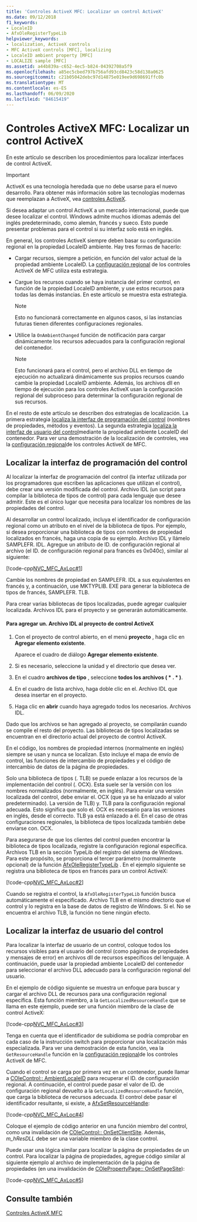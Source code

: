 ```yaml
---
title: 'Controles ActiveX MFC: Localizar un control ActiveX'
ms.date: 09/12/2018
f1_keywords:
- LocaleID
- AfxOleRegisterTypeLib
helpviewer_keywords:
- localization, ActiveX controls
- MFC ActiveX controls [MFC], localizing
- LocaleID ambient property [MFC]
- LOCALIZE sample [MFC]
ms.assetid: a44b839a-c652-4ec5-b824-04392708a5f9
ms.openlocfilehash: a85ec5cbed797b756afd93cd8423c58d138a0625
ms.sourcegitcommit: c21b05042debc97d14875e019ee9d698691ffc0b
ms.translationtype: MT
ms.contentlocale: es-ES
ms.lasthandoff: 06/09/2020
ms.locfileid: "84615419"
---
```

# <a name="mfc-activex-controls-localizing-an-activex-control"></a>Controles ActiveX MFC: Localizar un control ActiveX

En este artículo se describen los procedimientos para localizar interfaces de control ActiveX.

>[!IMPORTANT]
> ActiveX es una tecnología heredada que no debe usarse para el nuevo desarrollo. Para obtener más información sobre las tecnologías modernas que reemplazan a ActiveX, vea [controles ActiveX](activex-controls.md).

Si desea adaptar un control ActiveX a un mercado internacional, puede que desee localizar el control. Windows admite muchos idiomas además del inglés predeterminado, como alemán, francés y sueco. Esto puede presentar problemas para el control si su interfaz solo está en inglés.

En general, los controles ActiveX siempre deben basar su configuración regional en la propiedad LocaleID ambiente. Hay tres formas de hacerlo:

- Cargar recursos, siempre a petición, en función del valor actual de la propiedad ambiente LocaleID. La [configuración regional](../overview/visual-cpp-samples.md) de los controles ActiveX de MFC utiliza esta estrategia.

- Cargue los recursos cuando se haya instancia del primer control, en función de la propiedad LocaleID ambiente, y use estos recursos para todas las demás instancias. En este artículo se muestra esta estrategia.

    > [!NOTE]
    >  Esto no funcionará correctamente en algunos casos, si las instancias futuras tienen diferentes configuraciones regionales.

- Utilice la `OnAmbientChanged` función de notificación para cargar dinámicamente los recursos adecuados para la configuración regional del contenedor.

    > [!NOTE]
    >  Esto funcionará para el control, pero el archivo DLL en tiempo de ejecución no actualizará dinámicamente sus propios recursos cuando cambie la propiedad LocaleID ambiente. Además, los archivos dll en tiempo de ejecución para los controles ActiveX usan la configuración regional del subproceso para determinar la configuración regional de sus recursos.

En el resto de este artículo se describen dos estrategias de localización. La primera estrategia [localiza la interfaz de programación del control](#_core_localizing_your_control.92.s_programmability_interface) (nombres de propiedades, métodos y eventos). La segunda estrategia [localiza la interfaz de usuario del control](#_core_localizing_the_control.92.s_user_interface)mediante la propiedad ambiente LocaleID del contenedor. Para ver una demostración de la localización de controles, vea la [configuración regional](../overview/visual-cpp-samples.md)de los controles ActiveX de MFC.

## <a name="localizing-the-controls-programmability-interface"></a><a name="_core_localizing_your_control.92.s_programmability_interface"></a>Localizar la interfaz de programación del control

Al localizar la interfaz de programación del control (la interfaz utilizada por los programadores que escriben las aplicaciones que utilizan el control), debe crear una versión modificada del control. Archivo IDL (un script para compilar la biblioteca de tipos de control) para cada lenguaje que desee admitir. Este es el único lugar que necesita para localizar los nombres de las propiedades del control.

Al desarrollar un control localizado, incluya el identificador de configuración regional como un atributo en el nivel de la biblioteca de tipos. Por ejemplo, si desea proporcionar una biblioteca de tipos con nombres de propiedad localizados en francés, haga una copia de su ejemplo. Archivo IDL y llámelo SAMPLEFR. IDL. Agregue un atributo de ID. de configuración regional al archivo (el ID. de configuración regional para francés es 0x040c), similar al siguiente:

[!code-cpp[NVC_MFC_AxLoc#1](codesnippet/cpp/mfc-activex-controls-localizing-an-activex-control_1.idl)]

Cambie los nombres de propiedad en SAMPLEFR. IDL a sus equivalentes en francés y, a continuación, use MKTYPLIB. EXE para generar la biblioteca de tipos de francés, SAMPLEFR. TLB.

Para crear varias bibliotecas de tipos localizadas, puede agregar cualquier localizada. Archivos IDL para el proyecto y se generarán automáticamente.

#### <a name="to-add-an-idl-file-to-your-activex-control-project"></a>Para agregar un. Archivo IDL al proyecto de control ActiveX

1. Con el proyecto de control abierto, en el menú **proyecto** , haga clic en **Agregar elemento existente**.

   Aparece el cuadro de diálogo **Agregar elemento existente**.

1. Si es necesario, seleccione la unidad y el directorio que desea ver.

1. En el cuadro **archivos de tipo** , seleccione **todos los archivos ( \* . \* )**.

1. En el cuadro de lista archivo, haga doble clic en el. Archivo IDL que desea insertar en el proyecto.

1. Haga clic en **abrir** cuando haya agregado todos los necesarios. Archivos IDL.

Dado que los archivos se han agregado al proyecto, se compilarán cuando se compile el resto del proyecto. Las bibliotecas de tipos localizadas se encuentran en el directorio actual del proyecto de control ActiveX.

En el código, los nombres de propiedad internos (normalmente en inglés) siempre se usan y nunca se localizan. Esto incluye el mapa de envío de control, las funciones de intercambio de propiedades y el código de intercambio de datos de la página de propiedades.

Solo una biblioteca de tipos (. TLB) se puede enlazar a los recursos de la implementación del control (. OCX). Esta suele ser la versión con los nombres normalizados (normalmente, en inglés). Para enviar una versión localizada del control, debe enviar el. OCX (que ya se ha enlazado al valor predeterminado). La versión de TLB) y. TLB para la configuración regional adecuada. Esto significa que solo el. OCX es necesario para las versiones en inglés, desde el correcto. TLB ya está enlazado a él. En el caso de otras configuraciones regionales, la biblioteca de tipos localizada también debe enviarse con. OCX.

Para asegurarse de que los clientes del control pueden encontrar la biblioteca de tipos localizada, registre la configuración regional específica. Archivos TLB en la sección TypeLib del registro del sistema de Windows. Para este propósito, se proporciona el tercer parámetro (normalmente opcional) de la función [AfxOleRegisterTypeLib](reference/registering-ole-controls.md#afxoleregistertypelib) . En el ejemplo siguiente se registra una biblioteca de tipos en francés para un control ActiveX:

[!code-cpp[NVC_MFC_AxLoc#2](codesnippet/cpp/mfc-activex-controls-localizing-an-activex-control_2.cpp)]

Cuando se registra el control, la `AfxOleRegisterTypeLib` función busca automáticamente el especificado. Archivo TLB en el mismo directorio que el control y lo registra en la base de datos de registro de Windows. Si el. No se encuentra el archivo TLB, la función no tiene ningún efecto.

## <a name="localizing-the-controls-user-interface"></a><a name="_core_localizing_the_control.92.s_user_interface"></a>Localizar la interfaz de usuario del control

Para localizar la interfaz de usuario de un control, coloque todos los recursos visibles para el usuario del control (como páginas de propiedades y mensajes de error) en archivos dll de recursos específicos del lenguaje. A continuación, puede usar la propiedad ambiente LocaleID del contenedor para seleccionar el archivo DLL adecuado para la configuración regional del usuario.

En el ejemplo de código siguiente se muestra un enfoque para buscar y cargar el archivo DLL de recursos para una configuración regional específica. Esta función miembro, a la `GetLocalizedResourceHandle` que se llama en este ejemplo, puede ser una función miembro de la clase de control ActiveX:

[!code-cpp[NVC_MFC_AxLoc#3](codesnippet/cpp/mfc-activex-controls-localizing-an-activex-control_3.cpp)]

Tenga en cuenta que el identificador de subidioma se podría comprobar en cada caso de la instrucción switch para proporcionar una localización más especializada. Para ver una demostración de esta función, vea la `GetResourceHandle` función en la [configuración regional](../overview/visual-cpp-samples.md)de los controles ActiveX de MFC.

Cuando el control se carga por primera vez en un contenedor, puede llamar a [COleControl:: AmbientLocaleID](reference/colecontrol-class.md#ambientlocaleid) para recuperar el ID. de configuración regional. A continuación, el control puede pasar el valor de ID. de configuración regional devuelto a la `GetLocalizedResourceHandle` función, que carga la biblioteca de recursos adecuada. El control debe pasar el identificador resultante, si existe, a [AfxSetResourceHandle](reference/application-information-and-management.md#afxsetresourcehandle):

[!code-cpp[NVC_MFC_AxLoc#4](codesnippet/cpp/mfc-activex-controls-localizing-an-activex-control_4.cpp)]

Coloque el ejemplo de código anterior en una función miembro del control, como una invalidación de [COleControl:: OnSetClientSite](reference/colecontrol-class.md#onsetclientsite). Además, *m_hResDLL* debe ser una variable miembro de la clase control.

Puede usar una lógica similar para localizar la página de propiedades de un control. Para localizar la página de propiedades, agregue código similar al siguiente ejemplo al archivo de implementación de la página de propiedades (en una invalidación de [COlePropertyPage:: OnSetPageSite](reference/colepropertypage-class.md#onsetpagesite)):

[!code-cpp[NVC_MFC_AxLoc#5](codesnippet/cpp/mfc-activex-controls-localizing-an-activex-control_5.cpp)]

## <a name="see-also"></a>Consulte también

[Controles ActiveX MFC](mfc-activex-controls.md)
